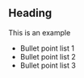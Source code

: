 Heading
-------

This is an example

  * Bullet point list 1
  * Bullet point list 2
  * Bullet point list 3

